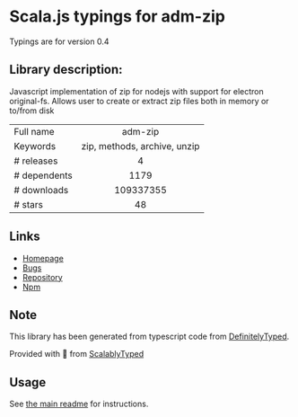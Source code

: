
# Scala.js typings for adm-zip

Typings are for version 0.4

## Library description:
Javascript implementation of zip for nodejs with support for electron original-fs. Allows user to create or extract zip files both in memory or to/from disk

|                    |                 |
| ------------------ | :-------------: |
| Full name          | adm-zip |
| Keywords           | zip, methods, archive, unzip |
| # releases         | 4 |
| # dependents       | 1179 |
| # downloads        | 109337355 |
| # stars            | 48 |

## Links
- [Homepage](https://github.com/cthackers/adm-zip)
- [Bugs](https://github.com/cthackers/adm-zip/issues)
- [Repository](https://github.com/cthackers/adm-zip)
- [Npm](https://www.npmjs.com/package/adm-zip)
    


## Note
This library has been generated from typescript code from [DefinitelyTyped](https://definitelytyped.org).

Provided with :purple_heart: from [ScalablyTyped](https://github.com/oyvindberg/ScalablyTyped)

## Usage
See [the main readme](../../readme.md) for instructions.


